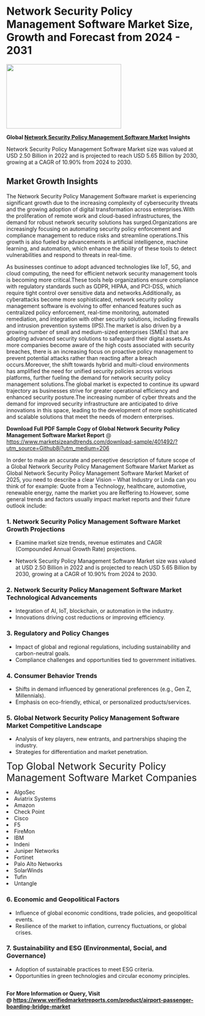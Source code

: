 <H1>Network Security Policy Management Software Market Size, Growth and Forecast from 2024 - 2031</H1><img class="aligncenter size-medium wp-image-584254" src="https://thirdeyenews.in/wp-content/uploads/2024/09/Global-Market-Research-300x168.jpeg" alt="" width="300" height="168" /><p><strong>Global&nbsp;<a href="https://www.marketsizeandtrends.com/download-sample/401492/?utm_source=Github8j?utm_medium=206">Network Security Policy Management Software Market</a> Insights</strong></p><p>Network Security Policy Management Software Market size was valued at USD 2.50 Billion in 2022 and is projected to reach USD 5.65 Billion by 2030, growing at a CAGR of 10.90% from 2024 to 2030.</p><p><h2>Market Growth Insights</h2> <p>The Network Security Policy Management Software market is experiencing significant growth due to the increasing complexity of cybersecurity threats and the growing adoption of digital transformation across enterprises.With the proliferation of remote work and cloud-based infrastructures, the demand for robust network security solutions has surged.Organizations are increasingly focusing on automating security policy enforcement and compliance management to reduce risks and streamline operations.This growth is also fueled by advancements in artificial intelligence, machine learning, and automation, which enhance the ability of these tools to detect vulnerabilities and respond to threats in real-time.</p> <p>As businesses continue to adopt advanced technologies like IoT, 5G, and cloud computing, the need for efficient network security management tools is becoming more critical.These tools help organizations ensure compliance with regulatory standards such as GDPR, HIPAA, and PCI-DSS, which require tight control over sensitive data and networks.Additionally, as cyberattacks become more sophisticated, network security policy management software is evolving to offer enhanced features such as centralized policy enforcement, real-time monitoring, automated remediation, and integration with other security solutions, including firewalls and intrusion prevention systems (IPS).The market is also driven by a growing number of small and medium-sized enterprises (SMEs) that are adopting advanced security solutions to safeguard their digital assets.As more companies become aware of the high costs associated with security breaches, there is an increasing focus on proactive policy management to prevent potential attacks rather than reacting after a breach occurs.Moreover, the shift towards hybrid and multi-cloud environments has amplified the need for unified security policies across various platforms, further fueling the demand for network security policy management solutions.The global market is expected to continue its upward trajectory as businesses strive for greater operational efficiency and enhanced security posture.The increasing number of cyber threats and the demand for improved security infrastructure are anticipated to drive innovations in this space, leading to the development of more sophisticated and scalable solutions that meet the needs of modern enterprises.</p> <p><span class=""><strong>Download Full PDF Sample Copy of Global Network Security Policy Management Software Market Report</strong> @ <a href="https://www.marketsizeandtrends.com/download-sample/401492/?utm_source=Github8j?utm_medium=206" target="_blank">https://www.marketsizeandtrends.com/download-sample/401492/?utm_source=Github8j?utm_medium=206</a></span></p><p>In order to make an accurate and perceptive description of future scope of a Global&nbsp;Network Security Policy Management Software Market Market as Global&nbsp;Network Security Policy Management Software Market Market of 2025, you need to describe a clear Vision &ndash; What Industry or Linda can you think of for example: Quote from a Technology, healthcare, automotive, renewable energy, name the market you are Reffering to.However, some general trends and factors usually impact market reports and their future outlook include:</p><h3>1.&nbsp;<strong>Network Security Policy Management Software Market Growth Projections</strong></h3><ul><li>Examine market size trends, revenue estimates and CAGR (Compounded Annual Growth Rate) projections.</li><li><p>Network Security Policy Management Software Market size was valued at USD 2.50 Billion in 2022 and is projected to reach USD 5.65 Billion by 2030, growing at a CAGR of 10.90% from 2024 to 2030.</p></li></ul><h3>2.&nbsp;<strong>Network Security Policy Management Software Market Technological Advancements</strong></h3><ul><li>Integration of AI, IoT, blockchain, or automation in the industry.</li><li>Innovations driving cost reductions or improving efficiency.</li></ul><h3>3.&nbsp;<strong>Regulatory and Policy Changes</strong></h3><ul><li>Impact of global and regional regulations, including sustainability and carbon-neutral goals.</li><li>Compliance challenges and opportunities tied to government initiatives.</li></ul><h3>4.&nbsp;<strong>Consumer Behavior Trends</strong></h3><ul><li>Shifts in demand influenced by generational preferences (e.g., Gen Z, Millennials).</li><li>Emphasis on eco-friendly, ethical, or personalized products/services.</li></ul><h3>5.&nbsp;<strong>Global Network Security Policy Management Software Market Competitive Landscape</strong></h3><ul><li>Analysis of key players, new entrants, and partnerships shaping the industry.</li><li>Strategies for differentiation and market penetration.</li></ul><p data-pm-slice="1 1 []"><span style="color: inherit; font-family: inherit; font-size: 25px;">Top Global Network Security Policy Management Software Market Companies</span></p><div class="" data-test-id=""><p><li>AlgoSec</li><li> Aviatrix Systems</li><li> Amazon</li><li> Check Point</li><li> Cisco</li><li> F5</li><li> FireMon</li><li> IBM</li><li> Indeni</li><li> Juniper Networks</li><li> Fortinet</li><li> Palo Alto Networks</li><li> SolarWinds</li><li> Tufin</li><li> Untangle</li></p></div><h3>6.&nbsp;<strong>Economic and Geopolitical Factors</strong></h3><ul><li>Influence of global economic conditions, trade policies, and geopolitical events.</li><li>Resilience of the market to inflation, currency fluctuations, or global crises.</li></ul><h3>7.&nbsp;<strong>Sustainability and ESG (Environmental, Social, and Governance)</strong></h3><ul><li>Adoption of sustainable practices to meet ESG criteria.</li><li>Opportunities in green technologies and circular economy principles.</li></ul><h2><strong style="font-size: 14px;">For More Information or Query, Visit @&nbsp;</strong><a style="background-color: #ffffff; font-size: 14px;" href="https://www.marketsizeandtrends.com/report/network-security-policy-management-software-market/" target="_blank">https://www.verifiedmarketreports.com/product/airport-passenger-boarding-bridge-market</a></h2>